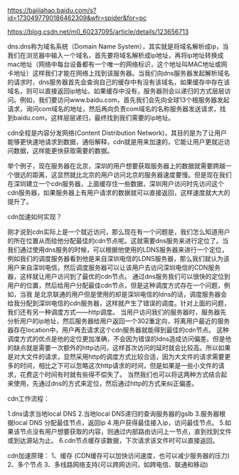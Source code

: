 https://baijiahao.baidu.com/s?id=1730497790186462309&wfr=spider&for=pc

https://blog.csdn.net/m0_60237095/article/details/123656713

dns:dns称为域名系统（Domain Name System），其实就是将域名解析成ip，当我们在浏览器中输入一个域名，首先要将域名解析成ip地址，再将ip地址转换成mac地址（网络中每台设备都有一个唯一的网络标识，这个地址叫MAC地址或网卡地址）这样我们才能在网络上找到该服务器。当我们向dns服务器发起解析域名的请求时，dns服务器首先会查询自己的缓存中有没有该域名，如果缓存中存在该域名，则可以直接返回ip地址。如果缓存中没有，服务器则会以递归的方式层层访问。例如，我们要访问www.baidu.com，首先我们会先向全球13个根服务器发起请求，询问com域名的地址，然后再向负责com域名的名称服务器发送请求，找到baidu.com，这样层层递归，最终找到我们需要的ip地址。



cdn全程是内容分发网络(Content Distribution Network)，其目的是为了让用户能够更快速地请求到数据，通俗解释，cdn就是用来加速的，它能让用户更就近访问数据，这样能更快获取需要的数据。

举个例子，现在服务器在北京，深圳的用户想要获取服务器上的数据就需要跨越一个很远的距离，这显然就比北京的用户访问北京的服务器速度要慢。但是现在我们在深圳建立一个cdn服务器，上面缓存住一些数据，深圳用户访问时先访问这个cdn服务器，如果服务器上有用户请求的数据就可以直接返回，这样速度就大大的提升了。

cdn加速如何实现？

刚才说到cdn实际上是一个就近访问，那么现在有一个问题是，我们怎么知道用户的所在位置从而给他分配最佳的cdn节点呢。这就需要dns服务来进行定位了。当我们通过使用dns服务的时候，可以根据他使用的LDNS服务器来进行一个定位，例如我们的调度服务器看到他是来自深圳电信的LDNS服务器，那么我们就认为该用户来自深圳电信，然后调度服务器可以让该用户去访问深圳电信的CDN服务器，这样就让用户访问到了最优的cdn节点。
通过dns服务我们可以很快的定位到用户的位置，然后给用户分配最佳cdn节点，但是这种调度方式存在一个问题，例如，当我 是北京联通的用户但是使用的却是深圳电信的ldns的话，调度服务器会给我分配到深圳电信的cdn服务器，这样就产生了错误的调度。针对上面的问题，我们还有另一种调度方式——http调度。
当用户访问我们的服务器时，服务器先分析用户的ip地址，然后服务器给用户返回一个302重定向，将离用户最近的服务器存在location中，用户再去请求这个cdn服务器就能得到最佳的cdn节点。
这种调度方式的优点是他的定位更加准确，不会因为错误的ldns造成访问偏差。但是他的缺点就是需要一次额外的http访问，这样首次访问的延时就会比较高。所以如果是对大文件的请求，显然采用http的调度方式比较合适，因为大文件的请求需要更多的时间，相比之下可以忽略这次http请求的时间，但是如果是一些小文件的请求，花费这个时间有时就有些得不偿失了。
当然我们也可以将这两种方式结合起来使用，先通过dns的方式来定位，然后通过http的方式来纠正偏差。

cdn工作流程：

1.dns请求当地local DNS
2.当地local DNS递归的查询服务器的gslb
3.服务器根据local DNS 分配最佳节点，返回ip
4.用户获得最佳接入ip，访问最佳节点。
5.如果该节点没有用户想要获取的内容，则通过内部路由访问上一节点，直到找到文件或到达源站为止。
6.cdn节点缓存该数据，下次请求该文件时可以直接返回。



cdn加速原理：
1、缓存 (CDN缓存可以加快访问速度，也可以减少服务器的压力)
2、多个节点
3、多线路网络支持(可以跨网访问，如跨电信、联通和移动)